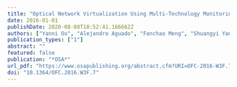 ```yaml
---
title: "Optical Network Virtualization Using Multi-Technology Monitoring and Optical Virtualize-Able Transceiver"
date: 2016-01-01
publishDate: 2020-08-08T18:52:41.166662Z
authors: ["Yanni Ou", "Alejandro Aguado", "Fanchao Meng", "Shuangyi Yan", "Bingli Guo", "Reza Nejabati", "Dimitra Simeonidou"]
publication_types: ["1"]
abstract: ""
featured: false
publication: "*OSA*"
url_pdf: "https://www.osapublishing.org/abstract.cfm?URI=OFC-2016-W3F.7"
doi: "10.1364/OFC.2016.W3F.7"
---
```


